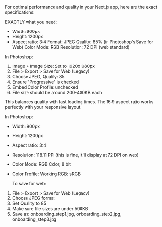  For optimal performance and quality in your Next.js app,
  here are the exact specifications:

  EXACTLY what you need:
  - Width: 900px
  - Height: 1200px
  - Aspect ratio: 3:4
  Format: JPEG
  Quality: 85% (in Photoshop's Save for Web)
  Color Mode: RGB
  Resolution: 72 DPI (web standard)

  In Photoshop:
  1. Image > Image Size: Set to 1920x1080px
  2. File > Export > Save for Web (Legacy)
  3. Choose JPEG, Quality: 85
  4. Ensure "Progressive" is checked
  5. Embed Color Profile: unchecked
  6. File size should be around 200-400KB each

  This balances quality with fast loading times. The 16:9
  aspect ratio works perfectly with your responsive layout.

  In Photoshop:
  - Width: 900px
  - Height: 1200px
  - Aspect ratio: 3:4
  - Resolution: 118.11 PPI (this is fine, it'll display at 72
   DPI on web)
  - Color Mode: RGB Color, 8 bit
  - Color Profile: Working RGB: sRGB

    To save for web:
  1. File > Export > Save for Web (Legacy)
  2. Choose JPEG format
  3. Set Quality to 85
  4. Make sure file sizes are under 500KB
  5. Save as: onboarding_step1.jpg, onboarding_step2.jpg,
  onboarding_step3.jpg